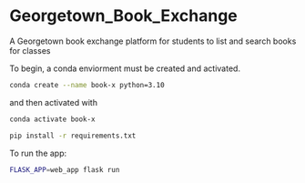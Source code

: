 # Georgetown_Book_Exchange
A Georgetown book exchange platform for students to list and search books for classes

To begin, a conda enviorment must be created and activated. 
```sh
conda create --name book-x python=3.10
```
and then activated with 
```sh
conda activate book-x
```

```sh
pip install -r requirements.txt
```

To run the app:
```sh
FLASK_APP=web_app flask run
```